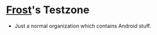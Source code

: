 # [Frost](https://github.com/Karan-Frost)'s Testzone

- Just a normal organization which contains Android stuff.
